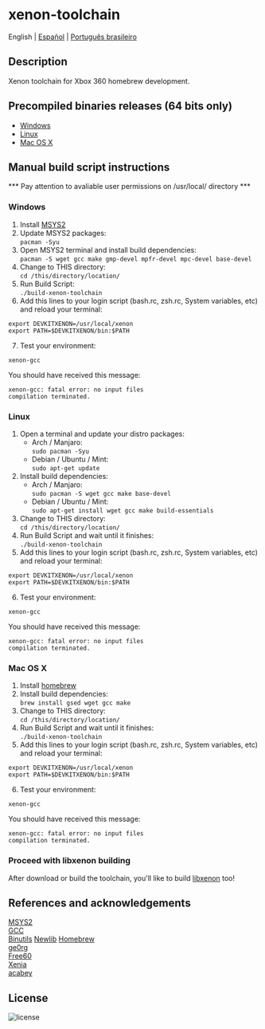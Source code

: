# xenon-toolchain
English | [Español](LEEME.md) | [Português brasileiro](LEIAME.md)

## Description
Xenon toolchain for Xbox 360 homebrew development.

## Precompiled binaries releases (64 bits only)
* [Windows](https://github.com/josevolpato/xenon-toolchain/releases/download/v1.0/xenon-toolchain-windows-x86_64-pc-msys2.7z)
* [Linux](https://github.com/josevolpato/xenon-toolchain/releases/download/v1.0/xenon-toolchain-linux-x86_64-pc-linux-gnu.7z)
* [Mac OS X](https://github.com/josevolpato/xenon-toolchain/releases/download/v1.0/xenon-toolchain-macosx-x86_64-apple-darwin.7z)

## Manual build script instructions
*** Pay attention to avaliable user permissions on /usr/local/ directory ***

### Windows
1. Install [MSYS2](https://www.msys2.org/)
2. Update MSYS2 packages:</br>
   `pacman -Syu`
3. Open MSYS2 terminal and install build dependencies:<br>
   `pacman -S wget gcc make gmp-devel mpfr-devel mpc-devel base-devel`
4. Change to THIS directory:<br/>
   `cd /this/directory/location/`
5. Run Build Script:<br/>
   `./build-xenon-toolchain`
6. Add this lines to your login script (bash.rc, zsh.rc, System variables, etc) and reload your terminal:<br/>
  ```
  export DEVKITXENON=/usr/local/xenon
  export PATH=$DEVKITXENON/bin:$PATH
  ```
7. Test your environment:<br/>
  ```
  xenon-gcc
  ```
  You should have received this message:<br/>
  ```
  xenon-gcc: fatal error: no input files
  compilation terminated.
  ```

### Linux
1. Open a terminal and update your distro packages:
     - Arch / Manjaro:  
    `sudo pacman -Syu`
     - Debian / Ubuntu / Mint:  
    `sudo apt-get update`
2. Install build dependencies:
    - Arch / Manjaro:  
    `sudo pacman -S wget gcc make base-devel`
    - Debian / Ubuntu / Mint:  
    `sudo apt-get install wget gcc make build-essentials`
3. Change to THIS directory:<br/>
   `cd /this/directory/location/`
4. Run Build Script and wait until it finishes:<br/>
   `./build-xenon-toolchain`
5. Add this lines to your login script (bash.rc, zsh.rc, System variables, etc) and reload your terminal:<br/>
  ```
  export DEVKITXENON=/usr/local/xenon
  export PATH=$DEVKITXENON/bin:$PATH
  ```
6. Test your environment:<br/>
  ```
  xenon-gcc
  ```
  You should have received this message:<br/>
  ```
  xenon-gcc: fatal error: no input files
  compilation terminated.
  ```

### Mac OS X
1. Install [homebrew](https://brew.sh/)
2. Install build dependencies:<br/>
   `brew install gsed wget gcc make`
3. Change to THIS directory:<br/>
   `cd /this/directory/location/`
4. Run Build Script and wait until it finishes:<br/>
   `./build-xenon-toolchain`
5. Add this lines to your login script (bash.rc, zsh.rc, System variables, etc) and reload your terminal:<br/>
  ```
  export DEVKITXENON=/usr/local/xenon
  export PATH=$DEVKITXENON/bin:$PATH
  ```
6. Test your environment:<br/>
  ```
  xenon-gcc
  ```
  You should have received this message:<br/>
  ```
  xenon-gcc: fatal error: no input files
  compilation terminated.
  ```

### Proceed with libxenon building
After download or build the toolchain, you'll like to build
[libxenon](https://github.com/josevolpato/libxenon) too!

## References and acknowledgements
[MSYS2](https://www.msys2.org/)  
[GCC](https://gcc.gnu.org/)  
[Binutils](https://www.gnu.org/software/binutils/)
[Newlib](https://sourceware.org/newlib/)
[Homebrew](https://brew.sh/)  
[ge0rg](https://github.com/ge0rg/libxenon)  
[Free60](https://github.com/Free60Project)  
[Xenia](https://github.com/xenia-project/libxenon)  
[acabey](https://github.com/acabey/libxenon)  

## License
![license](https://img.shields.io/badge/license-GLP-green)